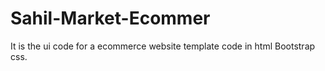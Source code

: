 # Sahil-Market-Ecommer
It is the ui code for a ecommerce website template code in html Bootstrap css.
